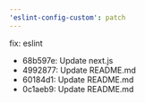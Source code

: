 ```yaml
---
'eslint-config-custom': patch
---
```


fix: eslint

- 68b597e: Update next.js
- 4992877: Update README.md
- 60184d1: Update README.md
- 0c1aeb9: Update README.md


